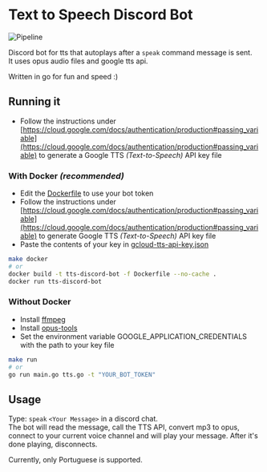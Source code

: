 # Text to Speech Discord Bot

![Pipeline](https://github.com/davidandradeduarte/tts-discord-bot/actions/workflows/pipeline.yml/badge.svg)

Discord bot for tts that autoplays after a `speak` command message is sent.  
It uses opus audio files and google tts api.

Written in go for fun and speed :)

## Running it

- Follow the instructions under [https://cloud.google.com/docs/authentication/production#passing_variable](https://cloud.google.com/docs/authentication/production#passing_variable)
  to generate a Google TTS _(Text-to-Speech)_ API key file

### With Docker _(recommended)_

- Edit the [Dockerfile](Dockerfile) to use your bot token
- Follow the instructions under [https://cloud.google.com/docs/authentication/production#passing_variable](https://cloud.google.com/docs/authentication/production#passing_variable)
  to generate Google TTS _(Text-to-Speech)_ API key file
- Paste the contents of your key in [gcloud-tts-api-key.json](gcloud-tts-api-key.json)

```bash
make docker
# or
docker build -t tts-discord-bot -f Dockerfile --no-cache .
docker run tts-discord-bot
```

### Without Docker

- Install [ffmpeg](https://ffmpeg.org/download.html)
- Install [opus-tools](https://opus-codec.org/downloads/)
- Set the environment variable GOOGLE_APPLICATION_CREDENTIALS with the path to your key file

```bash
make run
# or
go run main.go tts.go -t "YOUR_BOT_TOKEN"
```

## Usage

Type: `speak` `<Your Message>` in a discord chat.  
The bot will read the message, call the TTS API, convert mp3 to opus, connect
to your current voice channel and will play your message.
After it's done playing, disconnects.

Currently, only Portuguese is supported.
